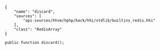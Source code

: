 ``` yamlmeta
{
    "name": "discard",
    "sources": [
        "api-sources/hhvm/hphp/hack/hhi/stdlib/builtins_redis.hhi"
    ],
    "class": "RedisArray"
}
```




``` Hack
public function discard();
```
<!-- HHAPIDOC -->
